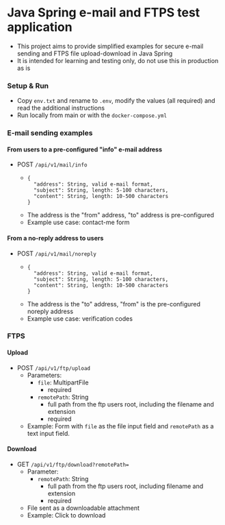 # Java Spring e-mail and FTPS test application
- This project aims to provide simplified examples for secure e-mail sending and FTPS file 
  upload-download in Java Spring
- It is intended for learning and testing only, do not use this in production as is

### Setup & Run
- Copy `env.txt` and rename to `.env`, modify the values (all required) and read the additional instructions
- Run locally from main or with the `docker-compose.yml`

### E-mail sending examples

#### From users to a pre-configured "info" e-mail address
- POST `/api/v1/mail/info`
  - ```
    {
      "address": String, valid e-mail format,
      "subject": String, length: 5-100 characters,
      "content": String, length: 10-500 characters
    }
    ```  
  - The address is the "from" address, "to" address is pre-configured
  - Example use case: contact-me form

#### From a no-reply address to users
- POST `/api/v1/mail/noreply`
  - ```
    {
      "address": String, valid e-mail format,
      "subject": String, length: 5-100 characters,
      "content": String, length: 10-500 characters
    }
    ```  
  - The address is the "to" address, "from" is the pre-configured noreply address
  - Example use case: verification codes

### FTPS

#### Upload
- POST `/api/v1/ftp/upload`
  - Parameters:
    - `file`: MultipartFile
      - required
    - `remotePath`: String
      - full path from the ftp users root, including the filename and extension
      - required
  - Example: Form with `file` as the file input field and `remotePath` as a text input field.

#### Download
- GET `/api/v1/ftp/download?remotePath=`
  - Parameter:
    - `remotePath`: String
      - full path from the ftp users root, including filename and extension
      - required
  - File sent as a downloadable attachment
  - Example: Click to download
